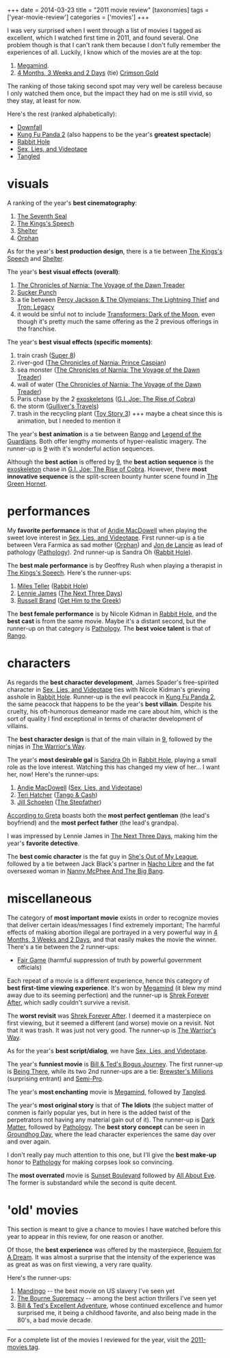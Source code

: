 +++
date = 2014-03-23
title = "2011 movie review"
[taxonomies]
tags = ['year-movie-review']
categories = ['movies']
+++

I was very surprised when I went through a list of movies I tagged as
excellent, which I watched first time in 2011, and found several. One
problem though is that I can't rank them because I don't fully
remember the experiences of all. Luckily, I know which of the movies are
at the top:

1.  [Megamind].
2.  [4 Months, 3 Weeks and 2 Days] (tie) [Crimson Gold]

The ranking of those taking second spot may very well be careless
because I only watched them once, but the impact they had on me is still
vivid, so they stay, at least for now.

Here's the rest (ranked alphabetically):

-   [Downfall]
-   [Kung Fu Panda 2] (also happens to be the year's **greatest
    spectacle**)
-   [Rabbit Hole]
-   [Sex, Lies, and Videotape]
-   [Tangled]

visuals
=======

A ranking of the year's **best cinematography**:

1.  [The Seventh Seal]
2.  [The Kings's Speech]
3.  [Shelter]
4.  [Orphan]

As for the year's **best production design**, there is a tie between
[The Kings's Speech] and [Shelter].

The year's **best visual effects (overall)**:

1.  [The Chronicles of Narnia: The Voyage of the Dawn Treader]
2.  [Sucker Punch]
3.  a tie between [Percy Jackson & The Olympians: The Lightning Thief]
    and [Tron: Legacy]
4.  it would be sinful not to include [Transformers: Dark of the Moon],
    even though it's pretty much the same offering as the 2 previous
    offerings in the franchise.

The year's **best visual effects (specific moments)**:

1.  train crash ([Super 8])
2.  river-god ([The Chronicles of Narnia: Prince Caspian])
3.  sea monster ([The Chronicles of Narnia: The Voyage of the Dawn
    Treader])
4.  wall of water ([The Chronicles of Narnia: The Voyage of the Dawn
    Treader])
5.  Paris chase by the 2 [exoskeletons] ([G.I. Joe: The Rise of Cobra])
6.  the storm ([Gulliver's Travels])
7.  trash in the recycling plant ([Toy Story 3]) +++ maybe a cheat since
    this is animation, but I needed to mention it

The year's **best animation** is a tie between [Rango] and [Legend of
the Guardians]. Both offer lengthy moments of hyper-realistic imagery.
The runner-up is [9] with it's wonderful action sequences.

Although the **best action** is offered by [9], the **best action
sequence** is the [exoskeleton][exoskeletons] chase in [G.I. Joe: The
Rise of Cobra]. However, there **most innovative sequence** is the
split-screen bounty hunter scene found in [The Green Hornet].

performances
============

My **favorite performance** is that of [Andie MacDowell] when playing
the sweet love interest in [Sex, Lies, and Videotape]. First runner-up
is a tie between Vera Farmica as sad mother ([Orphan]) and [Jon de
Lancie] as lead of pathology ([Pathology]). 2nd runner-up is Sandra Oh
([Rabbit Hole]).

The **best male performance** is by Geoffrey Rush when playing a
therapist in [The Kings's Speech]. Here's the runner-ups:

1.  [Miles Teller] ([Rabbit Hole])
3.  [Lennie James] ([The Next Three Days])
4.  [Russell Brand] ([Get Him to the Greek])

The **best female performance** is by Nicole Kidman in [Rabbit Hole],
and the **best cast** is from the same movie. Maybe it's a distant
second, but the runner-up on that category is [Pathology]. The **best
voice talent** is that of [Rango].

characters
==========

As regards the **best character development**, James Spader's
free-spirited character in [Sex, Lies, and Videotape] ties with Nicole
Kidman's grieving asshole in [Rabbit Hole]. Runner-up is the evil
peacock in [Kung Fu Panda 2], the same peacock that happens to be the
year's **best villain**. Despite his cruelty, his oft-humorous demeanor
made me care about him, which is the sort of quality I find exceptional
in terms of character development of villains.

The **best character design** is that of the main villain in [9],
followed by the ninjas in [The Warrior's Way].

The year's **most desirable gal** is [Sandra Oh] in [Rabbit Hole],
playing a small role as the love interest. Watching this has changed my
view of her... I want her, now! Here's the runner-ups:

1.  [Andie MacDowell] ([Sex, Lies, and Videotape])
2.  [Teri Hatcher] ([Tango & Cash])
3.  [Jill Schoelen] ([The Stepfather])

[According to Greta] boasts both the **most perfect gentleman** (the
lead's boyfriend) and the **most perfect father** (the lead's
grandpa).

I was impressed by Lennie James in [The Next Three Days], making him the
year's **favorite detective**.

The **best comic character** is the fat guy in [She's Out of My
League], followed by a tie between Jack Black's partner in [Nacho
Libre] and the fat oversexed woman in [Nanny McPhee And The Big Bang].

miscellaneous
=============

The category of **most important movie** exists in order to recognize
movies that deliver certain ideas/messages I find extremely important;
The harmful effects of making abortion illegal are portrayed in a very
powerful way in [4 Months, 3 Weeks and 2 Days], and that easily makes
the movie the winner. There's a tie between the 2 runner-ups:

-   [Fair Game] (harmful suppression of truth by powerful government
    officials)

Each repeat of a movie is a different experience, hence this category of
**best first-time viewing experience**. It's won by [Megamind] (it blew
my mind away due to its seeming perfection) and the runner-up is [Shrek
Forever After], which sadly couldn't survive a revisit.

The **worst revisit** was [Shrek Forever After]. I deemed it a
masterpiece on first viewing, but it seemed a different (and worse)
movie on a revisit. Not that it was trash. It was just not very good.
The runner-up is [The Warrior's Way].

As for the year's **best script/dialog**, we have [Sex, Lies, and Videotape].

The year's **funniest movie** is [Bill & Ted's Bogus Journey]. The
first runner-up is [Being There], while its two 2nd runner-ups are a
tie: [Brewster's Millions] (surprising entrant) and [Semi-Pro].

The year's **most enchanting** movie is [Megamind], followed by
[Tangled].

The year's **most original story** is that of **The Idiots** (the
subject matter of conmen is fairly popular yes, but in here is the added
twist of the perpetrators not having any material gain out of it). The
runner-up is [Dark Matter], followed by [Pathology]. The **best story
concept** can be seen in [Groundhog Day], where the lead character
experiences the same day over and over again.

I don't really pay much attention to this one, but I'll give the
**best make-up** honor to [Pathology] for making corpses look so
convincing.

The **most overrated** movie is [Sunset Boulevard] followed by [All
About Eve]. The former is substandard while the second is quite decent.

'old' movies
==============

This section is meant to give a chance to movies I have watched before
this year to appear in this review, for one reason or another.

Of those, the **best experience** was offered by the masterpiece,
[Requiem for A Dream]. It was almost a surprise that the intensity of
the experience was as great as was on first viewing, a very rare
quality.

Here's the runner-ups:

1.  [Mandingo] -- the best movie on US slavery I've seen yet
2.  [The Bourne Supremacy] -- among the best action thrillers I've seen
    yet
3.  [Bill & Ted's Excellent Adventure], whose continued excellence and
    humor surprised me, it being a childhood favorite, and also being
    made in the 80's, a bad movie decade.

---

For a complete list of the movies I reviewed for the year, visit the
[2011-movies tag].

  [Megamind]: @/megamind-2010.md
  [4 Months, 3 Weeks and 2 Days]: @/4-months-3-weeks-and-2-days-2007.md
  [Crimson Gold]: @/crimson-gold-2003.md
  [Downfall]: @/downfall-2004.md
  [Kung Fu Panda 2]: @/kung-fu-panda-2-2011.md
  [Rabbit Hole]: @/rabbit-hole-2010.md
  [Sex, Lies, and Videotape]: @/sex-lies-and-videotape-1989.md
  [Tangled]: @/tangled-2010.md
  [The Seventh Seal]: @/the-seventh-seal-1957.md
  [The Kings's Speech]: @/the-king-s-speech-2010.md
  [Shelter]: @/shelter-2010.md
  [Orphan]: @/orphan-2009.md
  [The Chronicles of Narnia: The Voyage of the Dawn Treader]: @/the-chronicles-of-narnia-the-voyage-of-the-dawn-treader-2010.md
  [Sucker Punch]: @/sucker-punch-2011.md
  [Percy Jackson & The Olympians: The Lightning Thief]: @/percy-jackson-the-olympians-the-lightning-thief-2010.md
  [Tron: Legacy]: @/tron-legacy-2010.md
  [Transformers: Dark of the Moon]: @/transformers-dark-of-the-moon-2011.md
  [Super 8]: @/super-8-2011.md
  [The Chronicles of Narnia: Prince Caspian]: @/the-chronicles-of-narnia-prince-caspian-2008.md
  [exoskeletons]: http://en.wikipedia.org/wiki/Powered_exoskeleton
  [G.I. Joe: The Rise of Cobra]: @/g-i-joe-the-rise-of-cobra-2009.md
  [Gulliver's Travels]: @/gulliver-s-travels-2010.md
  [Toy Story 3]: @/toy-story-3-2010.md
  [Rango]: @/rango-2011.md
  [Legend of the Guardians]: @/legend-of-the-guardians-the-owls-of-ga-hoole-2010.md
  [9]: @/9-2009.md
  [The Green Hornet]: @/the-green-hornet-2011.md
  [Andie MacDowell]: http://en.wikipedia.org/wiki/Andie_MacDowell
  [Jon de Lancie]: http://en.wikipedia.org/wiki/John_de_Lancie
  [Pathology]: @/pathology-2008.md
  [Miles Teller]: http://en.wikipedia.org/wiki/Miles_Teller
  [Lennie James]: http://en.wikipedia.org/wiki/Lennie_James
  [The Next Three Days]: @/the-next-three-days-2010.md
  [Russell Brand]: http://en.wikipedia.org/wiki/Russell_Brand
  [Get Him to the Greek]: @/get-him-to-the-greek-2010.md
  [The Warrior's Way]: @/the-warrior-s-way-2010.md
  [Sandra Oh]: http://en.wikipedia.org/wiki/Sandra_Oh
  [Teri Hatcher]: http://en.wikipedia.org/wiki/Teri_Hatcher
  [Tango & Cash]: @/tango-cash-1989.md
  [Jill Schoelen]: http://en.wikipedia.org/wiki/Jill_Schoelen
  [The Stepfather]: @/the-stepfather-1987.md
  [According to Greta]: @/according-to-greta-2009.md
  [She's Out of My League]: @/she-s-out-of-my-league-2010.md
  [Nacho Libre]: @/nacho-libre-2006.md
  [Nanny McPhee And The Big Bang]: @/nanny-mcphee-and-the-big-bang-2010.md
  [Fair Game]: @/fair-game.md
  [Shrek Forever After]: @/shrek-forever-after-2010.md
  [Bill & Ted's Bogus Journey]: @/bill-ted-s-bogus-journey-1991.md
  [Being There]: @/being-there-1979.md
  [Brewster's Millions]: @/brewster-s-millions-1985.md
  [Semi-Pro]: @/semi-pro-2008.md
  [Dark Matter]: @/dark-matter-2007.md
  [Groundhog Day]: @/groundhog-day-1993.md
  [Sunset Boulevard]: @/sunset-boulevard-1950.md
  [All About Eve]: @/all-about-eve-1950.md
  [Requiem for A Dream]: @/requiem-for-a-dream-2000.md
  [Mandingo]: @/mandingo-1975.md
  [The Bourne Supremacy]: @/the-bourne-supremacy-2004.md
  [Bill & Ted's Excellent Adventure]: @/bill-ted-s-excellent-adventure-1989.md
  [2011-movies tag]: http://tshepang.net/tags/2011-movie.md
